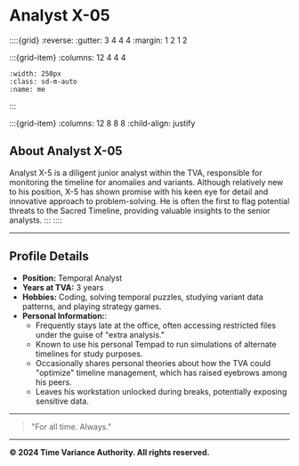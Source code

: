 # **Analyst X-05**

::::{grid}
:reverse:
:gutter: 3 4 4 4
:margin: 1 2 1 2

:::{grid-item}
:columns: 12 4 4 4

```{image} /img/employee-7.png
:width: 250px
:class: sd-m-auto
:name: me
```

:::

:::{grid-item}
:columns: 12 8 8 8
:child-align: justify

## **About Analyst X-05**

Analyst X-5 is a diligent junior analyst within the TVA, responsible for monitoring the timeline for anomalies and variants. Although relatively new to his position, X-5 has shown promise with his keen eye for detail and innovative approach to problem-solving. He is often the first to flag potential threats to the Sacred Timeline, providing valuable insights to the senior analysts.
:::
::::

---

## **Profile Details**

- **Position:** Temporal Analyst
- **Years at TVA:** 3 years
- **Hobbies:** Coding, solving temporal puzzles, studying variant data patterns, and playing strategy games.
- **Personal Information:**:
  - Frequently stays late at the office, often accessing restricted files under the guise of "extra analysis."
  - Known to use his personal Tempad to run simulations of alternate timelines for study purposes.
  - Occasionally shares personal theories about how the TVA could "optimize" timeline management, which has raised eyebrows among his peers.
  - Leaves his workstation unlocked during breaks, potentially exposing sensitive data.

---

> "For all time. Always."

---

**© 2024 Time Variance Authority. All rights reserved.**
